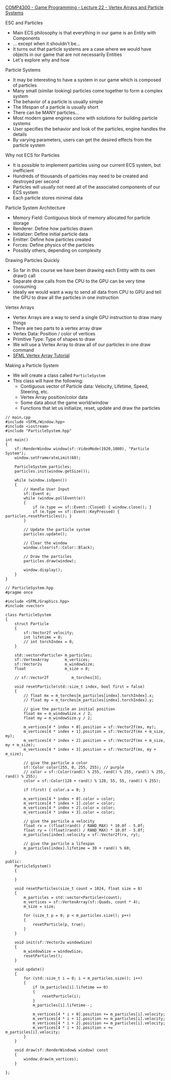 [COMP4300 - Game Programming - Lecture 22 - Vertex Arrays and Particle Systems](https://youtu.be/hPeXrGTZ-8M?si=q2-hTL4B-LUVTrGi)

ESC and Particles
* Main ECS philosophy is that everything in our game is an Entity with Components
* ... except when it shouldn't be...
* It turns out that particle systems are a case where we would have objects in our game that are not necessarily Entities
* Let's explore why and how

Particle Systems
* It may be interesting to have a system in our game which is composed of particles
* Many small (similar looking) particles come together to form a complex system
* The behavior of a particle is usually simple
* The lifespan of a particle is usually short
* There can be MANY particles...
* Most modern game engines come with solutions for building particle systems
* User specifies the behavior and look of the particles, engine handles the details
* By varying parameters, users can get the desired effects from the particle system

Why not ECS for Particles
* It is possible to implement particles using our current ECS system, but inefficient
* Hundreds of thousands of particles may need to be created and destroyed per second
* Particles will usually not need all of the associated components of our ECS system
* Each particle stores minimal data

Particle System Architecture
* Memory Field: Contiguous block of memory allocated for particle storage
* Renderer: Define how particles drawn
* Initializer: Define initial particle data
* Emitter: Define how particles created
* Forces: Define physics of the particles
* Possibly others, depending on complexity

Drawing Particles Quickly
* So far in this course we have been drawing each Entity with its own draw() call
* Separate draw calls from the CPU to the GPU can be very time consuming
* Ideally we would want a way to send all data from CPU to GPU and tell the GPU to draw all the particles in one instruction

Vertex Arrays
* Vertex Arrays are a way to send a single GPU instruction to draw many things
* There are two parts to a vertex array draw
* Vertex Data: Position / color of vertices
* Primitive Type: Type of shapes to draw
* We will use a Vertex Array to draw all of our particles in one draw command
* [SFML Vertex Array Tutorial](https://www.sfml-dev.org/tutorials/2.5/graphics-vertex-array.php)

 Making a Particle System
* We will create a class called `ParticleSystem`
* This class will have the following:
	* Contiguous vector of Particle data: Velocity, Lifetime, Speed, Steering, etc.
	* Vertex Array position/color data
	* Some data about the game world/window
	* Functions that let us initialize, reset, update and draw the particles

```
// main.cpp
#include <SFML/Window.hpp>
#include <iostream>
#include "ParticleSystem.hpp"

int main()
{
	sf::RenderWindow window(sf::VideoMode(1920,1080), "Particle System");
	window.setFramerateLimit(60);
	
	ParticleSystem particles;
	particles.init(window.getSize());
	
	while (window.isOpen())
	{
		// Handle User Input
		sf::Event e;
		while (window.pollEvent(e))
		{
			if (e.type == sf::Event::Closed) { window.close(); }
			if (e.type == sf::Event::KeyPressed) { particles.resetParticles(); }
		}
		
		// Update the particle system
		particles.update();
		
		// Clear the window
		window.clear(sf::Color::Black);
		
		// Draw the particles
		particles.draw(window);
		
		window.display();
	}
}

// ParticleSystem.hpp
#pragme once

#include <SFML/Graphics.hpp>
#include <vector>

class ParticleSystem
{
	struct Particle
	{
		sf::Vector2f velocity;
		int lifetime = 0;
		// int torchIndex = 0;
	}
	
	std::vector<Particle> m_particles;
	sf::VertexArray       m_vertices;
	sf::Vector2u          m_windowSize;
	float                 m_size = 8;
	
	// sf::Vector2f          m_torches[3];
	
	void resetParticle(std::size_t index, bool first = false)
	{
		// float mx = m_torches[m_particles[index].torchIndex].x;
		// float my = m_torches[m_particles[index].torchIndex].y;
		
		// give the particle an initial position
		float mx = m_windowSize.x / 2;
		float my = m_windowSize.y / 2;
		
		m_vertices[4 * index + 0].position = sf::Vector2f(mx, my);
		m_vertices[4 * index + 1].position = sf::Vector2f(mx + m_size, my);
		m_vertices[4 * index + 2].position = sf::Vector2f(mx + m_size, my + m_size);
		m_vertices[4 * index + 3].position = sf::Vector2f(mx, my + m_size);

		// give the particle a color
		sf::Color color(255, 0, 255, 255); // purple
		// color = sf::Color(rand() % 255, rand() % 255, rand() % 255, rand() % 255);
		color = sf::Color(128 + rand() % 128, 55, 55, rand() % 255);
		
		if (first) { color.a = 0; }
		
		m_vertices[4 * index + 0].color = color;
		m_vertices[4 * index + 1].color = color;
		m_vertices[4 * index + 2].color = color;
		m_vertices[4 * index + 3].color = color;

		// give the particle a velocity
		float rx = ((float)rand() / RAND_MAX) * 10.0f - 5.0f;
		float ry = ((float)rand() / RAND_MAX) * 10.0f - 5.0f;
		m_particles[index].velocity = sf::Vector2f(rx, ry);
		
		// give the particle a lifespan
		m_particles[index].lifetime = 30 + rand() % 60;
	}

public:
	ParticleSystem()
	{

	}

	void resetParticles(size_t count = 1024, float size = 8)
	{
		m_particles = std::vector<Particle>(count);
		m_vertices = sf::VertexArray(sf::Quads, count * 4);
		m_size = size;
		
		for (size_t p = 0; p < m_particles.size(); p++)
		{
			resetParticle(p, true);
		}
	}

	void init(sf::Vector2u windowSize)
	{
		m_windowSize = windowSize;
		resetParticles();
	}
	
	void update()
	{
		for (std::size_t i = 0; i < m_particles.size(); i++)
		{
			if (m_particles[i].lifetime == 0)
			{
				resetParticle(i);
			}
			m_particles[i].lifetime--;
			
			m_vertices[4 * i + 0].position += m_particles[i].velocity;
			m_vertices[4 * i + 1].position += m_particles[i].velocity;
			m_vertices[4 * i + 2].position += m_particles[i].velocity;
			m_vertices[4 * i + 3].position = += m_particles[i].velocity;
		}
	}
	
	void draw(sf::RenderWindow& window) const
	{
		window.draw(m_vertices);
	}

};
```
